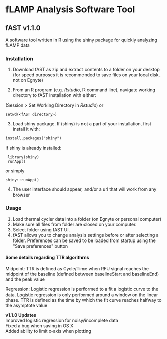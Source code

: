 # fLAMP Analysis Software Tool

## fAST v1.1.0
A software tool written in R using the shiny package for quickly analyzing fLAMP data

### Installation  
1. Download fAST as zip and extract contents to a folder on your desktop (for speed purposes it is recommended to save files on your local disk, not on Egnyte) 

2. From an R program (e.g. *Rstudio*, R command line), navigate working directory to fAST installation with either: 

(Session > Set Working Directory in *Rstudio*) or
```
setwd(<fAST directory>)
```
3. Load shiny package. 
If (shiny) is not a part of your installation, first install it with: 
```
install.packages("shiny") 
```
If shiny is already installed: 
```
 library(shiny)
 runApp()
```
or simply
```
shiny::runApp()
```

4. The user interface should appear, and/or a url that will work from any browser



### Usage
1. Load thermal cycler data into a folder (on Egnyte or personal computer)
2. Make sure all files from folder are closed on your computer. 
3. Select folder using fAST UI. 
4. fAST allows you to change analysis settings before or after selecting a folder. Preferences can be saved to be 
loaded from startup using the "Save preferences" button 
 
#### Some details regarding TTR algorithms
Midpoint:
TTR is defined as Cycle/Time when RFU signal reaches the midpoint of the baseline (defined between baselineStart and baselineEnd) and the peak value

Regression:
Logistic regression is performed to a fit a logistic curve to the data. Logistic regression is only performed around a window on the linear phase. TTR is defined as the time by which the fit curve reaches halfway to the asymptote value  

__v1.1.0 Updates__  
Improved logistic regression for noisy/incomplete data  
Fixed a bug when saving in OS X  
Added ability to limit x-axis when plotting  
